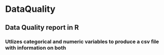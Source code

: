 # DataQuality
## Data Quality report in R
### Utlizes categorical and numeric variables to produce a csv file with information on both
